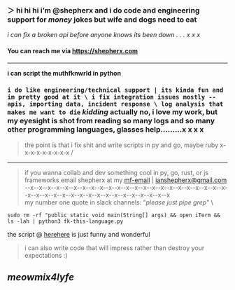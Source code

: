 ### ＞ hi hi hi i’m @shepherx and i do code and engineering support for *money* jokes but wife and dogs need to eat
*i can fix a broken api before anyone knows its been down . . . x x x*
#### You can reach me via https://shepherx.com
---
**i can script the muthfknwrld in python**

### `i do like engineering/technical support | its kinda fun and im pretty good at it \ i fix integration issues mostly -- apis, importing data, incident response \ log analysis that makes me want to die` *kidding* actually no, i love my work, but my eyesight is shot from reading so many logs and so many other programming languages, glasses help.........x x x x 

> the point is that i fix shit and write scripts in py and go, maybe ruby x-x-x-x-x-x-x-x-x /
---

> if you wanna collab and dev something cool in py, go, rust, or js frameworks email shepherx at my [mf-email](ianshepherx@gmail.com) | ianshepherx@gmail.com \
> --x--x--x--x--x--x--x--x--x--x--x--x--x--x--x--x--x--x--x--x--x--x--x--x--x--x--x--x--x--x--x--x--x--x--x--x--x--x--x--x \
> my number one quote in slack channels: "*please just pipe grep*" \

`sudo rm -rf "public static void main(String[] args) && open iTerm && ls -lah | python3 fk-this-language.py `

the script @ [herehere](https://github.com/shepherx/gh/blob/main/gh.py) is just funny and wonderful

> i can also write code that will impress rather than destroy your expectations :)

__*meowmix4lyfe*__
---
